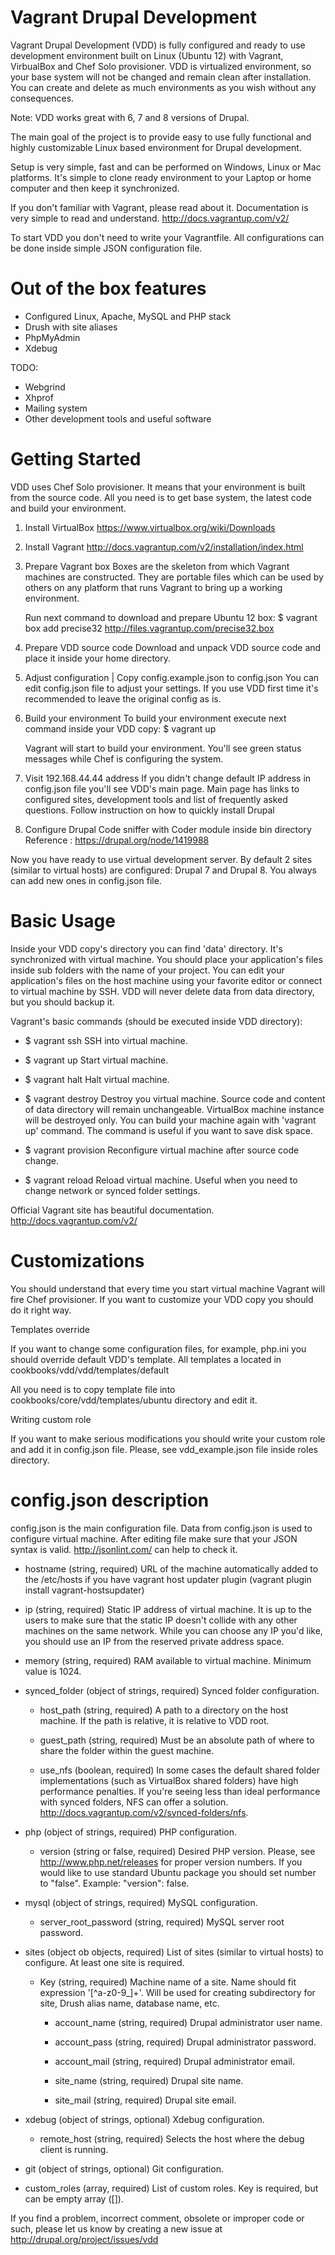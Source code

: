 Vagrant Drupal Development
==========================

Vagrant Drupal Development (VDD) is fully configured and ready to use
development environment built on Linux (Ubuntu 12) with Vagrant, VirbualBox and
Chef Solo provisioner. VDD is virtualized environment, so your base system will
not be changed and remain clean after installation. You can create and delete as
much environments as you wish without any consequences.

Note: VDD works great with 6, 7 and 8 versions of Drupal.

The main goal of the project is to provide easy to use fully functional and
highly customizable Linux based environment for Drupal development.

Setup is very simple, fast and can be performed on Windows, Linux or Mac
platforms. It's simple to clone ready environment to your Laptop or home
computer and then keep it synchronized.

If you don't familiar with Vagrant, please read about it. Documentation is very
simple to read and understand. http://docs.vagrantup.com/v2/

To start VDD you don't need to write your Vagrantfile. All configurations can be
done inside simple JSON configuration file.


Out of the box features
=======================

  * Configured Linux, Apache, MySQL and PHP stack
  * Drush with site aliases
  * PhpMyAdmin
  * Xdebug

TODO:

  * Webgrind
  * Xhprof
  * Mailing system
  * Other development tools and useful software


Getting Started
===============

VDD uses Chef Solo provisioner. It means that your environment is built from
the source code. All you need is to get base system, the latest code and build
your environment.

  1. Install VirtualBox
     https://www.virtualbox.org/wiki/Downloads

  2. Install Vagrant
     http://docs.vagrantup.com/v2/installation/index.html

  3. Prepare Vagrant box
     Boxes are the skeleton from which Vagrant machines are constructed.
     They are portable files which can be used by others on any platform that
     runs Vagrant to bring up a working environment.

     Run next command to download and prepare Ubuntu 12 box:
     $ vagrant box add precise32 http://files.vagrantup.com/precise32.box


  4. Prepare VDD source code
     Download and unpack VDD source code and place it inside your home
     directory.

  5. Adjust configuration | Copy config.example.json to config.json
     You can edit config.json file to adjust your settings. If you use VDD first
     time it's recommended to leave the original config as is.

  6. Build your environment
     To build your environment execute next command inside your VDD copy:
     $ vagrant up

     Vagrant will start to build your environment. You'll see green status
     messages while Chef is configuring the system.

  7. Visit 192.168.44.44 address
     If you didn't change default IP address in config.json file you'll see
     VDD's main page. Main page has links to configured sites, development tools
     and list of frequently asked questions. Follow instruction on how to quickly install Drupal

  8. Configure Drupal Code sniffer with Coder module inside bin directory 
     Reference : https://drupal.org/node/1419988

Now you have ready to use virtual development server. By default 2 sites
(similar to virtual hosts) are configured: Drupal 7 and Drupal 8. You always can
add new ones in config.json file.

Basic Usage
===========

Inside your VDD copy's directory you can find 'data' directory. It's
synchronized with virtual machine. You should place your application's files
inside sub folders with the name of your project. You can edit your application's
files on the host machine using your favorite editor or connect to virtual
machine by SSH. VDD will never delete data from data directory, but you should
backup it.

Vagrant's basic commands (should be executed inside VDD directory):

  * $ vagrant ssh
    SSH into virtual machine.

  * $ vagrant up
    Start virtual machine.

  * $ vagrant halt
    Halt virtual machine.

  * $ vagrant destroy
    Destroy you virtual machine. Source code and content of data directory will
    remain unchangeable. VirtualBox machine instance will be destroyed only. You
    can build your machine again with 'vagrant up' command. The command is
    useful if you want to save disk space.

  * $ vagrant provision
    Reconfigure virtual machine after source code change.

  * $ vagrant reload
    Reload virtual machine. Useful when you need to change network or
    synced folder settings.

Official Vagrant site has beautiful documentation.
http://docs.vagrantup.com/v2/

Customizations
==============

You should understand that every time you start virtual machine Vagrant will
fire Chef provisioner. If you want to customize your VDD copy you should do it
right way.

Templates override

If you want to change some configuration files, for example, php.ini you should
override default VDD's template. All templates a located in
cookbooks/vdd/vdd/templates/default

All you need is to copy template file into cookbooks/core/vdd/templates/ubuntu
directory and edit it.

Writing custom role

If you want to make serious modifications you should write your custom role and
add it in config.json file. Please, see vdd_example.json file inside roles
directory.

config.json description
=======================

config.json is the main configuration file. Data from config.json is used to
configure virtual machine. After editing file make sure that your JSON syntax is
valid. http://jsonlint.com/ can help to check it.
  
  * hostname (string, required)
    URL of the machine automatically added to the /etc/hosts if you have vagrant 
    host updater plugin (vagrant plugin install vagrant-hostsupdater)

  * ip (string, required)
    Static IP address of virtual machine. It is up to the users to make sure
    that the static IP doesn't collide with any other machines on the same
    network. While you can choose any IP you'd like, you should use an IP from
    the reserved private address space.

  * memory (string, required)
    RAM available to virtual machine. Minimum value is 1024.

  * synced_folder (object of strings, required)
    Synced folder configuration.

      * host_path (string, required)
        A path to a directory on the host machine. If the path is relative, it
        is relative to VDD root.

      * guest_path (string, required)
        Must be an absolute path of where to share the folder within the guest
        machine.

      * use_nfs (boolean, required)
        In some cases the default shared folder implementations (such as
        VirtualBox shared folders) have high performance penalties. If you're
        seeing less than ideal performance with synced folders, NFS can offer a
        solution. http://docs.vagrantup.com/v2/synced-folders/nfs.

  * php (object of strings, required)
    PHP configuration.

      * version (string or false, required)
        Desired PHP version. Please, see http://www.php.net/releases for proper
        version numbers. If you would like to use standard Ubuntu package you
        should set number to "false". Example: "version": false.

  * mysql (object of strings, required)
    MySQL configuration.

      * server_root_password (string, required)
        MySQL server root password.

  * sites (object ob objects, required)
    List of sites (similar to virtual hosts) to configure. At least one site is
    required.

      * Key (string, required)
        Machine name of a site. Name should fit expression '[^a-z0-9_]+'. Will
        be used for creating subdirectory for site, Drush alias name, database
        name, etc.

          * account_name (string, required)
            Drupal administrator user name.

          * account_pass (string, required)
            Drupal administrator password.

          * account_mail (string, required)
            Drupal administrator email.

          * site_name (string, required)
            Drupal site name.

          * site_mail (string, required)
            Drupal site email.

  * xdebug (object of strings, optional)
    Xdebug configuration.

    * remote_host (string, required)
      Selects the host where the debug client is running.

  * git (object of strings, optional)
    Git configuration.

  * custom_roles (array, required)
    List of custom roles. Key is required, but can be empty array ([]).

If you find a problem, incorrect comment, obsolete or improper code or such,
please let us know by creating a new issue at
http://drupal.org/project/issues/vdd
